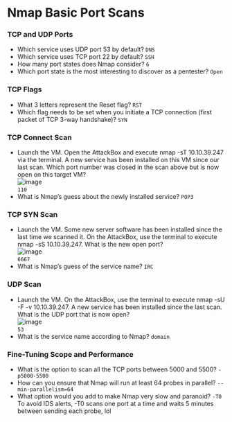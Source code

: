 # Nmap Basic Port Scans

### TCP and UDP Ports
- Which service uses UDP port 53 by default? `DNS`
- Which service uses TCP port 22 by default? `SSH`
- How many port states does Nmap consider? `6`
- Which port state is the most interesting to discover as a pentester? `Open`

### TCP Flags
- What 3 letters represent the Reset flag? `RST`
- Which flag needs to be set when you initiate a TCP connection (first packet of TCP 3-way handshake)? `SYN`

### TCP Connect Scan
- Launch the VM. Open the AttackBox and execute nmap -sT 10.10.39.247 via the terminal. A new service has been installed on this VM since our last scan. Which port number was closed in the scan above but is now open on this target VM? <br />
![image](https://github.com/user-attachments/assets/94cb0370-1125-4811-b972-9a6b91cff6f9)<br />
`110`
- What is Nmap’s guess about the newly installed service? `POP3`

### TCP SYN Scan
- Launch the VM. Some new server software has been installed since the last time we scanned it. On the AttackBox, use the terminal to execute nmap -sS 10.10.39.247. What is the new open port?<br />
![image](https://github.com/user-attachments/assets/87c06743-c01b-4ca5-a881-3997b4dde227)<br />
`6667`
- What is Nmap’s guess of the service name? `IRC`

### UDP Scan
- Launch the VM. On the AttackBox, use the terminal to execute nmap -sU -F -v 10.10.39.247. A new service has been installed since the last scan. What is the UDP port that is now open? <br />
![image](https://github.com/user-attachments/assets/f8700b44-465f-425c-80b0-0fc0f7334c38)<br />
`53`
- What is the service name according to Nmap? `domain`

### Fine-Tuning Scope and Performance 
- What is the option to scan all the TCP ports between 5000 and 5500? `-p5000-5500`
- How can you ensure that Nmap will run at least 64 probes in parallel? `--min-parallelism=64`
- What option would you add to make Nmap very slow and paranoid? `-T0` <br />
To avoid IDS alerts, -T0 scans one port at a time and waits 5 minutes between sending each probe, lol
